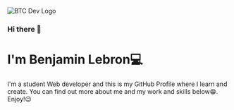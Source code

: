  ![BTC Dev Logo](https://1.bp.blogspot.com/-FygNmZRLywI/X9ajqgcUubI/AAAAAAAAL7U/WWmECCB4iJEO6vtl_ImYcEk91l0AbbOVgCNcBGAsYHQ/w522-h75/BTC%2BDEV%2BLOGO.png)
### Hi there 👋
# I'm Benjamin Lebron:computer:
I'm a student Web developer and this is my GitHub Profile where I learn and create. You can find out more about me and my work and skills below:grin:. 
Enjoy!:wink:


<!--
**BenTechCoder/BenTechCoder** is a ✨ _special_ ✨ repository because its `README.md` (this file) appears on your GitHub profile.

Here are some ideas to get you started:

- 🔭 I’m currently working on ...
- 🌱 I’m currently learning ...
- 👯 I’m looking to collaborate on ...
- 🤔 I’m looking for help with ...
- 💬 Ask me about ...
- 📫 How to reach me: ...
- 😄 Pronouns: ...
- ⚡ Fun fact: ...
-->
